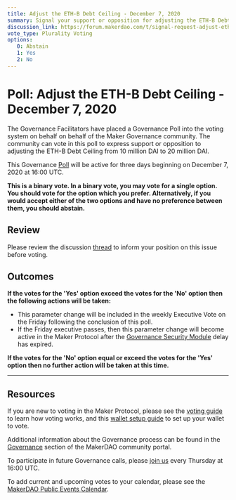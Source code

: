 ```yaml
---
title: Adjust the ETH-B Debt Ceiling - December 7, 2020
summary: Signal your support or opposition for adjusting the ETH-B Debt Ceiling from 10 million DAI to 20 million DAI.
discussion_link: https://forum.makerdao.com/t/signal-request-adjust-eth-b-debt-ceiling/5282
vote_type: Plurality Voting
options:
   0: Abstain
   1: Yes
   2: No
---
```

# Poll: Adjust the ETH-B Debt Ceiling - December 7, 2020

The Governance Facilitators have placed a Governance Poll into the voting system on behalf on behalf of the Maker Governance community. The community can vote in this poll to express support or opposition to adjusting the ETH-B Debt Ceiling from 10 million DAI to 20 million DAI.

This Governance [Poll](https://community-development.makerdao.com/en/learn/governance/on-chain-gov) will be active for three days beginning on December 7, 2020 at 16:00 UTC.

**This is a binary vote. In a binary vote, you may vote for a single option. You should vote for the option which you prefer. Alternatively, if you would accept either of the two options and have no preference between them, you should abstain.**

## Review 

Please review the discussion [thread](https://forum.makerdao.com/t/signal-request-adjust-eth-b-debt-ceiling/5282) to inform your position on this issue before voting.

## Outcomes

**If the votes for the 'Yes' option exceed the votes for the 'No' option then the following actions will be taken:**
* This parameter change will be included in the weekly Executive Vote on the Friday following the conclusion of this poll. 
* If the Friday executive passes, then this parameter change will become active in the Maker Protocol after the [Governance Security Module](https://forum.makerdao.com/tag/govsec-module) delay has expired.

**If the votes for the 'No' option equal or exceed the votes for the 'Yes' option then no further action will be taken at this time.**

---

## Resources

If you are new to voting in the Maker Protocol, please see the [voting guide](https://community-development.makerdao.com/en/learn/governance/how-voting-works/) to learn how voting works, and this [wallet setup guide](https://community-development.makerdao.com/en/learn/governance/voting-setup/) to set up your wallet to vote.

Additional information about the Governance process can be found in the [Governance](https://community-development.makerdao.com/en/learn/governance) section of the MakerDAO community portal.

To participate in future Governance calls, please [join us](https://github.com/makerdao/community/tree/master/governance/governance-and-risk-meetings) every Thursday at 16:00 UTC.

To add current and upcoming votes to your calendar, please see the [MakerDAO Public Events Calendar](https://calendar.google.com/calendar/embed?src=makerdao.com_3efhm2ghipksegl009ktniomdk%40group.calendar.google.com&ctz=UTC&mode=week&showCalendars=0&showPrint=0).